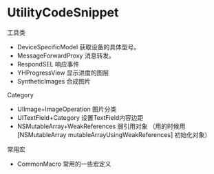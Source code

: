 # UtilityCodeSnippet
工具类

- DeviceSpecificModel  获取设备的具体型号。
- MessageForwardProxy 消息转发。
- RespondSEL 响应事件
- YHProgressView 显示进度的图层
- SyntheticImages 合成图片

Category

- UIImage+ImageOperation 图片分类
- UITextField+Category 设置TextField内容边距
- NSMutableArray+WeakReferences 弱引用对象 （用的时候用 [NSMutableArray mutableArrayUsingWeakReferences] 初始化对象）

常用宏

- CommonMacro 常用的一些宏定义